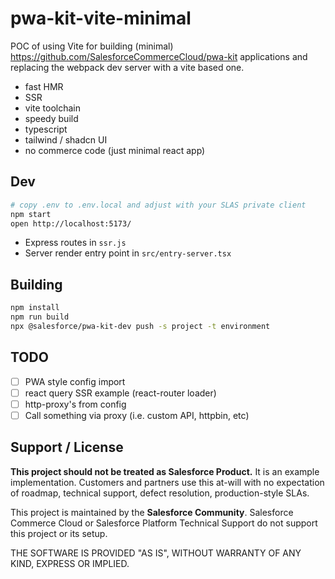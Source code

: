 # pwa-kit-vite-minimal

POC of using Vite for building (minimal) https://github.com/SalesforceCommerceCloud/pwa-kit applications and replacing
the webpack dev server with a vite based one.

- fast HMR
- SSR
- vite toolchain
- speedy build
- typescript
- tailwind / shadcn UI
- no commerce code (just minimal react app)

## Dev

```bash
# copy .env to .env.local and adjust with your SLAS private client
npm start
open http://localhost:5173/
```

- Express routes in `ssr.js`
- Server render entry point in `src/entry-server.tsx`

## Building

```bash
npm install
npm run build
npx @salesforce/pwa-kit-dev push -s project -t environment
```

## TODO

- [ ] PWA style config import
- [ ] react query SSR example (react-router loader)
- [ ] http-proxy's from config
- [ ] Call something via proxy (i.e. custom API, httpbin, etc)

## Support / License

**This project should not be treated as Salesforce Product.** It is an example implementation.
Customers and partners use this at-will with no expectation of roadmap, technical support,
defect resolution, production-style SLAs.

This project is maintained by the **Salesforce Community**. Salesforce Commerce Cloud or Salesforce Platform Technical
Support do not support this project or its setup.

THE SOFTWARE IS PROVIDED "AS IS", WITHOUT WARRANTY OF ANY KIND, EXPRESS OR IMPLIED.
